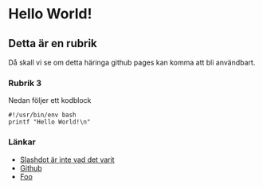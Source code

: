 # Hello World!

## Detta är en rubrik

Då skall vi se om detta häringa github pages kan komma att bli användbart.

### Rubrik 3

Nedan följer ett kodblock

    #!/usr/bin/env bash
    printf "Hello World!\n"

### Länkar

 * [Slashdot är inte vad det varit](https://slashdot.org)
 * [Github](https://github.com)
 * [Foo](html/foo.html)


